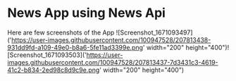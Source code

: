 # News App using News Api

Here are few screenshots of the App
![Screenshot_1671093497]('https://user-images.githubusercontent.com/100947528/207813438-931dd9fd-a109-49e0-b8a6-5fe11ad3399e.png' width="200" height="400")![Screenshot_1671093503]('https://user-images.githubusercontent.com/100947528/207813437-7d3431c3-4619-41c2-b834-2ed98c8d9c9e.png' width="200" height="400")
